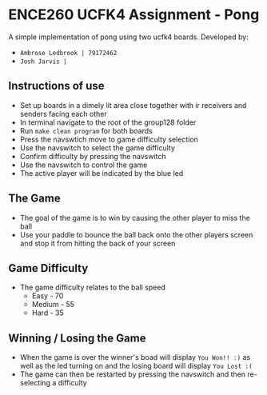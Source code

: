 # ENCE260 UCFK4 Assignment - Pong

A simple implementation of pong using two ucfk4 boards. Developed by:
- `Ambrose Ledbrook | 79172462`
- `Josh Jarvis | `

## Instructions of use
- Set up boards in a dimely lit area close together with ir receivers and
  senders facing each other
- In terminal navigate to the root of the group128 folder
- Run `make clean program` for both boards
- Press the navswtich move to game difficulty selection
- Use the navswitch to select the game difficulty
- Confirm difficulty by pressing the navswitch
- Use the navswitch to control the game
- The active player will be indicated by the blue led

## The Game
- The goal of the game is to win by causing the other player to miss the ball
- Use your paddle to bounce the ball back onto the other players screen and
  stop it from hitting the back of your screen

## Game Difficulty
- The game difficulty relates to the ball speed
    * Easy - 70
    * Medium - 55
    * Hard - 35

## Winning / Losing the Game
- When the game is over the winner's boad will display `You Won!! :)` as well
  as the led turning on and the losing board will display `You Lost :(`
- The game can then be restarted by pressing the navswitch and then re-selecting
  a difficulty
